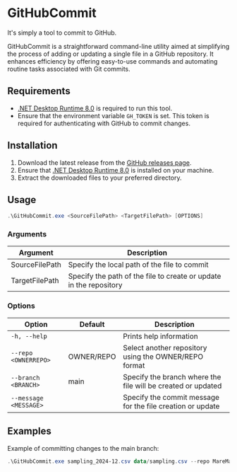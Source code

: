 # GitHubCommit

It's simply a tool to commit to GitHub.

GitHubCommit is a straightforward command-line utility aimed at simplifying the process of adding or updating a single file in a GitHub repository. It enhances efficiency by offering easy-to-use commands and automating routine tasks associated with Git commits.

## Requirements

- [.NET Desktop Runtime 8.0](https://dotnet.microsoft.com/en-us/download/dotnet/8.0) is required to run this tool.
- Ensure that the environment variable `GH_TOKEN` is set. This token is required for authenticating with GitHub to commit changes.

## Installation

1. Download the latest release from the [GitHub releases page](https://github.com/MareMare/GitHubCommit/releases).
2. Ensure that [.NET Desktop Runtime 8.0](https://dotnet.microsoft.com/en-us/download/dotnet/8.0) is installed on your machine.
3. Extract the downloaded files to your preferred directory.

## Usage

```ps1
.\GitHubCommit.exe <SourceFilePath> <TargetFilePath> [OPTIONS]
```

### Arguments

| Argument       | Description                                                        |
|----------------|--------------------------------------------------------------------|
| SourceFilePath | Specify the local path of the file to commit                       |
| TargetFilePath | Specify the path of the file to create or update in the repository |

### Options

| Option                 | Default     | Description                                                      |
|------------------------|-------------|------------------------------------------------------------------|
| `-h, --help`           |             | Prints help information                                          |
| `--repo <OWNERREPO>`   | OWNER/REPO  | Select another repository using the OWNER/REPO format            |
| `--branch <BRANCH>`    | main        | Specify the branch where the file will be created or updated     |
| `--message <MESSAGE>`  |             | Specify the commit message for the file creation or update       |

## Examples

Example of committing changes to the main branch:
```ps1
.\GitHubCommit.exe sampling_2024-12.csv data/sampling.csv --repo MareMare/GHCommitSandbox
```
